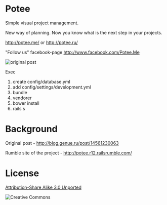 Potee
=====

Simple visual project management.

New way of planning.
Now you know what is the next step in your projects.

http://potee.me/ or http://potee.ru/

"Follow us" facebook-page http://www.facebook.com/Potee.Me

![original post](http://f.cl.ly/items/323N272z1T0k230W441K/100.png)

Exec

1. create config/database.yml
2. add config/settings/development.yml
3. bundle
4. vendorer
5. bower install
6. rails s

Background
==========

Original post - http://blog.genue.ru/post/14561230063

Rumble site of the project - http://potee.r12.railsrumble.com/


License
========

[Attribution-Share Alike 3.0 Unported](http://creativecommons.org/licenses/by-sa/3.0/)

![Creative Commons](http://i.creativecommons.org/l/by-sa/3.0/88x31.png)
